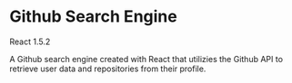 # Github Search Engine

React 1.5.2 

A Github search engine created with React that utilizies the Github API to retrieve user data and repositories from their profile.
